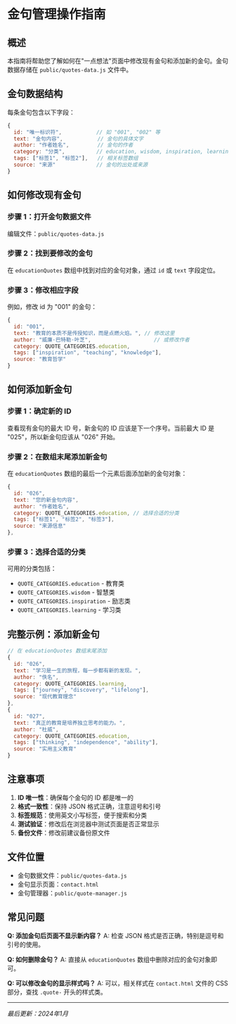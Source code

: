# 金句管理操作指南

## 概述

本指南将帮助您了解如何在"一点想法"页面中修改现有金句和添加新的金句。金句数据存储在 `public/quotes-data.js` 文件中。

## 金句数据结构

每条金句包含以下字段：

```javascript
{
  id: "唯一标识符",           // 如 "001", "002" 等
  text: "金句内容",           // 金句的具体文字
  author: "作者姓名",         // 金句的作者
  category: "分类",          // education, wisdom, inspiration, learning
  tags: ["标签1", "标签2"],   // 相关标签数组
  source: "来源"             // 金句的出处或来源
}
```

## 如何修改现有金句

### 步骤 1：打开金句数据文件

编辑文件：`public/quotes-data.js`

### 步骤 2：找到要修改的金句

在 `educationQuotes` 数组中找到对应的金句对象，通过 `id` 或 `text` 字段定位。

### 步骤 3：修改相应字段

例如，修改 id 为 "001" 的金句：

```javascript
{
  id: "001",
  text: "教育的本质不是传授知识，而是点燃火焰。", // 修改这里
  author: "威廉·巴特勒·叶芝",                    // 或修改作者
  category: QUOTE_CATEGORIES.education,
  tags: ["inspiration", "teaching", "knowledge"],
  source: "教育哲学"
}
```

## 如何添加新金句

### 步骤 1：确定新的 ID

查看现有金句的最大 ID 号，新金句的 ID 应该是下一个序号。当前最大 ID 是 "025"，所以新金句应该从 "026" 开始。

### 步骤 2：在数组末尾添加新金句

在 `educationQuotes` 数组的最后一个元素后面添加新的金句对象：

```javascript
{
  id: "026",
  text: "您的新金句内容",
  author: "作者姓名",
  category: QUOTE_CATEGORIES.education, // 选择合适的分类
  tags: ["标签1", "标签2", "标签3"],
  source: "来源信息"
},
```

### 步骤 3：选择合适的分类

可用的分类包括：
- `QUOTE_CATEGORIES.education` - 教育类
- `QUOTE_CATEGORIES.wisdom` - 智慧类
- `QUOTE_CATEGORIES.inspiration` - 励志类
- `QUOTE_CATEGORIES.learning` - 学习类

## 完整示例：添加新金句

```javascript
// 在 educationQuotes 数组末尾添加
{
  id: "026",
  text: "学习是一生的旅程，每一步都有新的发现。",
  author: "佚名",
  category: QUOTE_CATEGORIES.learning,
  tags: ["journey", "discovery", "lifelong"],
  source: "现代教育理念"
},
{
  id: "027",
  text: "真正的教育是培养独立思考的能力。",
  author: "杜威",
  category: QUOTE_CATEGORIES.education,
  tags: ["thinking", "independence", "ability"],
  source: "实用主义教育"
}
```

## 注意事项

1. **ID 唯一性**：确保每个金句的 ID 都是唯一的
2. **格式一致性**：保持 JSON 格式正确，注意逗号和引号
3. **标签规范**：使用英文小写标签，便于搜索和分类
4. **测试验证**：修改后在浏览器中测试页面是否正常显示
5. **备份文件**：修改前建议备份原文件

## 文件位置

- 金句数据文件：`public/quotes-data.js`
- 金句显示页面：`contact.html`
- 金句管理器：`public/quote-manager.js`

## 常见问题

**Q: 添加金句后页面不显示新内容？**
A: 检查 JSON 格式是否正确，特别是逗号和引号的使用。

**Q: 如何删除金句？**
A: 直接从 `educationQuotes` 数组中删除对应的金句对象即可。

**Q: 可以修改金句的显示样式吗？**
A: 可以，相关样式在 `contact.html` 文件的 CSS 部分，查找 `.quote-` 开头的样式类。

---

*最后更新：2024年1月*